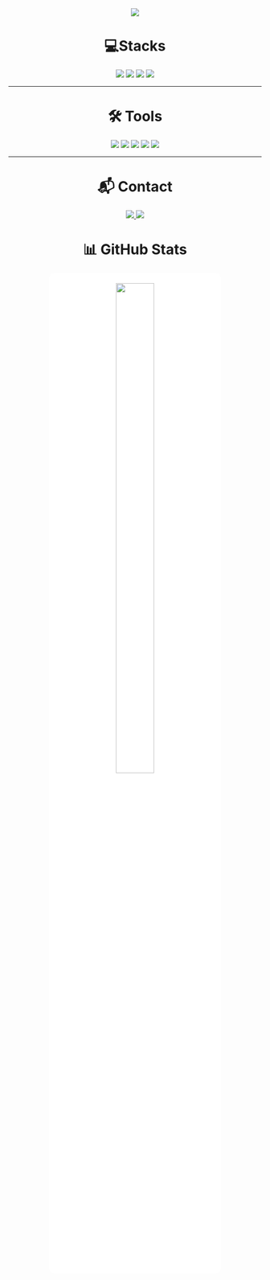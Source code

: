 
<div align="center">
    <img src="https://capsule-render.vercel.app/api?type=transparent&color=ca4444&height=120&text=SeoHyun's%20GitHub&animation=&fontColor=fdc0cb&fontSize=70" />
</div>



<div align="center">

# 💻Stacks  

<img src="https://img.shields.io/badge/springboot-6DB33F?style=for-the-badge&logo=springboot&logoColor=white">
<img src="https://img.shields.io/badge/Java-007396?style=for-the-badge&logo=Java&logoColor=white">
<img src="https://img.shields.io/badge/linux-FCC624?style=for-the-badge&logo=linux&logoColor=black">
<img src="https://img.shields.io/badge/HTML5-E34F26?style=for-the-badge&logo=HTML5&logoColor=white">



</div>

---

<div align="center">
    
# 🛠 Tools  
  
  <img src="https://img.shields.io/badge/IntelliJ IDEA-000000?style=for-the-badge&logo=intellijidea&logoColor=white"/>
  <img src="https://img.shields.io/badge/GitHub-181717?style=for-the-badge&logo=github&logoColor=white"/>
  <img src="https://img.shields.io/badge/Notion-000000?style=for-the-badge&logo=notion&logoColor=white"/>
  <img src="https://img.shields.io/badge/Figma-F24E1E?style=for-the-badge&logo=figma&logoColor=white"/>
  <img src="https://img.shields.io/badge/VS Code-007ACC?style=for-the-badge&logo=visualstudiocode&logoColor=white"/>
  
</div>

---

<div align="center">

# 📬 Contact  

<a href="mailto:natjgus02@gmail.com">
    <img src="https://img.shields.io/badge/Gmail-D14836?style=for-the-badge&logo=Gmail&logoColor=white">
</a>

<a href="https://www.instagram.com/an2rmal?igsh=OGI2ZXN0dGlwaDh0&utm_source=qr">
    <img src="https://img.shields.io/badge/Instagram-E4405F?style=for-the-badge&logo=Instagram&logoColor=white">
</a>

</div>

<div align="center">

# 📊 GitHub Stats  

<div style="background-color: white; padding: 20px; border-radius: 10px; width: 60%; text-align: center;">
<img src="https://github-readme-stats.vercel.app/api?username=anseohub&show_icons=true&theme=default&hide_border=true" width="50%">
</div>

</div>

